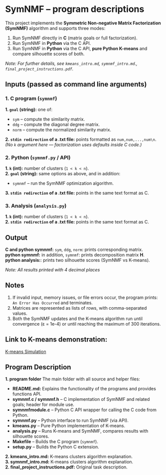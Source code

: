 # SymNMF – program descriptions

This project implements the **Symmetric Non-negative Matrix Factorization (SymNMF)** algorithm and supports three modes:
1. Run SymNMF directly in **C** (matrix goals or full factorization).
2. Run SymNMF in **Python** via the C API.
3. Run SymNMF in **Python** via the C API, **pure Python K-means** and compare silhouette scores of both.

*Note: For further details, see `kmeans_intro.md`, `symnmf_intro.md`., `final_project_instructions.pdf`.*

## Inputs (passed as command line arguments)

### 1. C program (`symnmf`)
**1. `goal` (string):** one of:  
- `sym` – compute the similarity matrix.  
- `ddg` – compute the diagonal degree matrix.  
- `norm` – compute the normalized similarity matrix.  

**2. `stdin redirection` of a .txt file:** points formatted as `num,num,...,num\n`.  
*(No `k` argument here — factorization uses defaults inside C code.)*

 ### 2. Python (`symnmf.py` / API)
**1. `k` (int):** number of clusters (`1 < k < n`).  
**2. `goal` (string):** same options as above, and in addition:
- `symnmf` – run the SymNMF optimization algorithm.  

**3. `stdin redirection` of a .txt file:** points in the same text format as C.  

### 3. Analysis (`analysis.py`)
**1. `k` (int):** number of clusters (`1 < k < n`).  
**2. `stdin redirection` of a .txt file:** points in the same text format as C. 

## Output  
**C and python symnmf:** `sym`, `ddg`, `norm`: prints corresponding matrix.  
**python symnmf:** in addition, `symnmf`: prints decomposition matrix **H**.  
**python analysis:**: prints two silhouette scores (SymNMF vs K-means).

*Note: All results printed with 4 decimal places*

## Notes

1. If invalid input, memory issues, or file errors occur, the program prints: `An Error Has Occurred` and terminates.  
2. Matrices are represented as lists of rows, with comma-separated values.  
3. Both the SymNMF updates and the K-means algorithm run until convergence (ε = 1e-4) or until reaching the maximum of 300 iterations.

## Link to K-means demonstration:
[K-means Simulation](http://alekseynp.com/viz/k-means.html)

## Program Description

**1. program folder** The main folder with all source and helper files:

- **README.md:** Explains the functionality of the programs and provides functions API.
- **symnmf.c / symnmf.h** – C implementation of SymNMF and related goals; header for module use.  
- **symnmfmodule.c** – Python C API wrapper for calling the C code from Python.  
- **symnmf.py** – Python interface to run SymNMF (via API).  
- **kmeans.py** – Pure Python implementation of K-means.  
- **analysis.py** – Runs K-means and SymNMF, compares results with silhouette scores.  
- **Makefile** – Builds the C program (`symnmf`).  
- **setup.py** – Builds the Python C extension.

**2. kmeans_intro.md:** K-means clusters algorithm explanation.  
**3. symnmf_intro.md:** K-means clusters algorithm explanation.  
**2. final_project_instructions.pdf:** Original task description.
